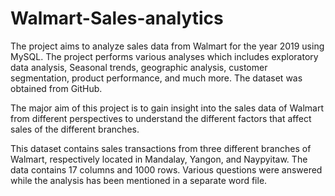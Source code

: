 # Walmart-Sales-analytics
The project aims to analyze sales data from Walmart for the year 2019 using MySQL. The project performs various analyses which includes exploratory data analysis, Seasonal trends, geographic analysis, customer segmentation, product performance, and much more. The dataset was obtained from GitHub.

The major aim of this project is to gain insight into the sales data of Walmart from different perspectives to understand the different factors that affect sales of the different branches.

This dataset contains sales transactions from three different branches of Walmart, respectively located in Mandalay, Yangon, and Naypyitaw. The data contains 17 columns and 1000 rows.
Various questions were answered while the analysis has been mentioned in a separate word file.

